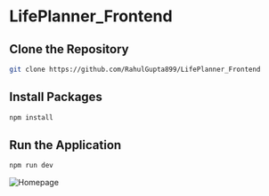 # LifePlanner_Frontend

## Clone the Repository
```bash
git clone https://github.com/RahulGupta899/LifePlanner_Frontend
```

## Install Packages
```bash
npm install
```

## Run the Application
```bash
npm run dev
```

![Homepage](https://github.com/RahulGupta899/LifePlanner_Frontend/assets/64692111/002fd089-dd4f-41db-aa99-b7499cdcf765)

